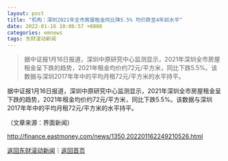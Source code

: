 ```yaml
---
layout: post
title: "机构：深圳2021年全市房屋租金同比降5.5% 均价跌至4年前水平"
date: 2022-01-16 10:06:57 +0800
categories: emnews
tags: 东财滚动新闻
---
```

> 据中证报1月16日报道，深圳中原研究中心监测显示，2021年深圳全市房屋租金呈下跌的趋势，2021年租金均价约72元/平方米，同比下跌5.5%。该数据与深圳2017年年中的平均月租72元/平方米的水平持平。

<p>据中证报1月16日报道，深圳中原研究中心监测显示，2021年深圳全市房屋租金呈下跌的趋势，2021年租金均价约72元/平方米，同比下跌5.5%。该数据与深圳2017年年中的平均月租72元/平方米的水平持平。 </p><p class="em_media">（文章来源：界面新闻）</p>

<http://finance.eastmoney.com/news/1350,202201162249210526.html>

[返回东财滚动新闻](//finews.withounder.com/emnews/)｜[返回首页](//finews.withounder.com/)